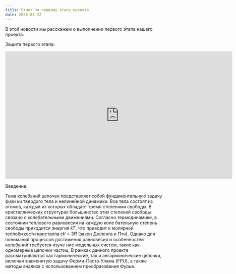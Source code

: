 ```yaml
---
title: Отчет по первому этапу проекта
date: 2025-03-22
---
```


В этой новости мы расскажем о выполнении первого этапа нашего проекта.

<!--more-->

Защита первого этапа:

<iframe width="720" height="405" src="https://rutube.ru/play/embed/3bafd7b3ae7888790f9bf919f33856d3/" frameBorder="0" allow="clipboard-write; autoplay" webkitAllowFullScreen mozallowfullscreen allowFullScreen></iframe>

Введение:

 Тема колебаний цепочек представляет собой фундаментальную задачу физи
ки твердого тела и нелинейной динамики. Все тела состоят из атомов, каждый
 из которых обладает тремя степенями свободы. В кристаллических структурах
 большинство этих степеней свободы связано с колебательными движениями.
 Согласно термодинамике, в состоянии теплового равновесия на каждую коле
бательную степень свободы приходится энергия 𝑘𝑇, что приводит к молярной
 теплоёмкости кристалла 𝑐𝑉 = 3𝑅 (закон Дюлонга и Пти). Однако для понимания
 процессов достижения равновесия и особенностей колебаний требуется изуче
ние модельных систем, таких как одномерные цепочки частиц. В рамках данного
 проекта рассматриваются как гармонические, так и ангармонические цепочки,
 включая знаменитую задачу Ферми-Паста-Улама (FPU), а также методы анализа
 с использованием преобразования Фурье.


